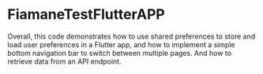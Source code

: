 # FiamaneTestFlutterAPP
Overall, this code demonstrates how to use shared preferences to store and load user preferences in a Flutter app, and how to implement a simple bottom navigation bar to switch between multiple pages. And how to retrieve data from an API endpoint.
